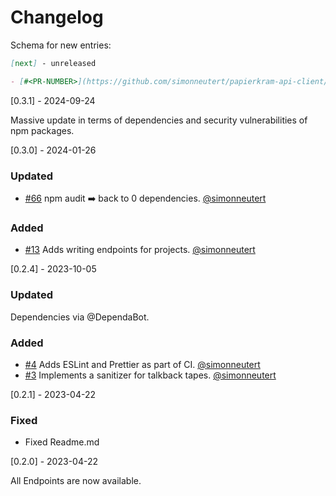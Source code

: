 # Changelog

Schema for new entries:

```markdown
[next] - unreleased

- [#<PR-NUMBER>](https://github.com/simonneutert/papierkram-api-client/pull/<PR-NUMBER>) <TITLE> [@<AUTHOR>](https://github.com/<AUTHOR>)
```

[0.3.1] - 2024-09-24

Massive update in terms of dependencies and security vulnerabilities of npm packages.

[0.3.0] - 2024-01-26

### Updated

- [#66](https://github.com/simonneutert/papierkram-api-client/pull/66) npm audit ➡️ back to 0 dependencies. [@simonneutert](https://github.com/simonneutert)

### Added

- [#13](https://github.com/simonneutert/papierkram-api-client/pull/13) Adds writing endpoints for projects. [@simonneutert](https://github.com/simonneutert)

[0.2.4] - 2023-10-05

### Updated

Dependencies via @DependaBot.

### Added

- [#4](https://github.com/simonneutert/papierkram-api-client/pull/4) Adds ESLint and Prettier as part of CI. [@simonneutert](https://github.com/simonneutert)
- [#3](https://github.com/simonneutert/papierkram-api-client/pull/3) Implements a sanitizer for talkback tapes. [@simonneutert](https://github.com/simonneutert)

[0.2.1] - 2023-04-22

### Fixed

- Fixed Readme.md

[0.2.0] - 2023-04-22

All Endpoints are now available.
